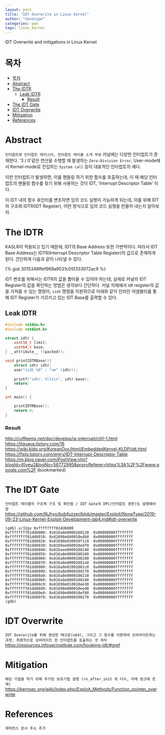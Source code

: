 ```yaml
---
layout: post
title: "IDT Overwrite in Linux kernel"
author: "nonetype"
categories: pwn
tags: linux_kernel
---
```


IDT Overwrite and mitigations in Linux Kernel

# 목차


<!-- @import "[TOC]" {cmd="toc" depthFrom=1 depthTo=6 orderedList=false} -->

<!-- code_chunk_output -->

- [목차](#목차)
- [Abstract](#abstract)
- [The IDTR](#the-idtr)
  - [Leak IDTR](#leak-idtr)
    - [Result](#result)
- [The IDT Gate](#the-idt-gate)
- [IDT Overwrite](#idt-overwrite)
- [Mitigation](#mitigation)
- [References](#references)

<!-- /code_chunk_output -->


# Abstract
`인터럽트와 인터럽트 레지스터, 인터럽트 테이블 소개 부분`
커널에는 다양한 인터럽트가 존재한다. '3 / 0'같은 연산을 수행할 때 발생하는 `Zero-Division Error`, User-mode에서 Kernel-mode로 진입하는 `System call` 등이 대표적인 인터럽트의 예다.

이런 인터럽트가 발생하면, 이를 핸들링 하기 위한 함수를 호출하는데, 이 때 해당 인터럽트의 핸들링 함수를 찾기 위해 사용하는 것이 IDT, 'Interrupt Descriptor Table' 이다.

이 IDT 내의 함수 포인터를 변조하면 임의 코드 실행이 가능하게 되는데, 이를 위해 IDT의 구조와 IDTR(IDT Register), 어떤 방식으로 임의 코드 실행을 만들어 내는지 알아보자.


# The IDTR
KASLR이 적용되고 있기 때문에, IDT의 Base Address 또한 가변적이다. 따라서 IDT Base Address는 IDTR(Interrupt Descriptor Table Register)의 값으로 존재하게 된다.
간단하게 다음과 같이 나타낼 수 있다.

{% gist 3015348ffef969a9531c05f333072ac9 %}

IDT 변조를 위해서는 IDTR의 값을 뽑아올 수 있어야 하는데, 실제로 커널의 IDT Register의 값을 확인하는 방법은 생각보다 간단하다.
커널 자체에서 idt reigster의 값을 가져올 수 있는 명령어, `sidt` 명령을 지원하므로 아래와 같이 인라인 어셈블리를 통해 IDT Register가 가르키고 있는 IDT Base를 출력할 수 있다.

## Leak IDTR
```c
#include <stdio.h>
#include <stdint.h>

struct idtr {
	uint16_t limit;
	uint64_t base;
} __attribute__ ((packed));

void printIDTRBase(){
	struct idtr idtr;
	asm("sidt %0" : "=m" (idtr));
	
	printf("idtr: %llx\n", idtr.base);
	return;
}

int main() {

    printIDTRBase();
    return 0;
}
```

### Result

http://coffeenix.net/doc/develop/ia-interrupt/ch1-1.html
https://itguava.tistory.com/16
https://wiki.kldp.org/KoreanDoc/html/EmbeddedKernel-KLDP/idt.html
https://flslg.tistory.com/entry/IDT-Interrupt-Descriptor-Table
https://m.blog.naver.com/PostView.nhn?blogId=il0veu2&logNo=56772995&proxyReferer=https%3A%2F%2Fwww.google.com%2F (bookmarked)



# The IDT Gate
`인터럽트 테이블의 구조체 구조 및 확인법 / IDT Gate의 DPL(인터럽트 권한)도 설명해야 함`
https://github.com/NJhyo/bobfuzzer/blob/master/Exploit/NoneType/2019-09-23-Linux-Kernel-Exploit-Development-lab4.md#idt-overwrite

```
(gdb) x/32gx 0xffffffff81dd6000
0xffffffff81dd6000:	0x816a8e0000108120	0x00000000ffffffff
0xffffffff81dd6010:	0x81698e040010edb0	0x00000000ffffffff
0xffffffff81dd6020:	0x81698e030010f1c0	0x00000000ffffffff
0xffffffff81dd6030:	0x8169ee040010edf0	0x00000000ffffffff
0xffffffff81dd6040:	0x816aee0000108140	0x00000000ffffffff
0xffffffff81dd6050:	0x816a8e0000108160	0x00000000ffffffff
0xffffffff81dd6060:	0x816a8e0000108180	0x00000000ffffffff
0xffffffff81dd6070:	0x816a8e00001081a0	0x00000000ffffffff
0xffffffff81dd6080:	0x816a8e02001081c0	0x00000000ffffffff
0xffffffff81dd6090:	0x816a8e00001081f0	0x00000000ffffffff
0xffffffff81dd60a0:	0x816a8e0000108210	0x00000000ffffffff
0xffffffff81dd60b0:	0x816a8e0000108240	0x00000000ffffffff
0xffffffff81dd60c0:	0x81698e010010ee30	0x00000000ffffffff
0xffffffff81dd60d0:	0x81698e000010eed0	0x00000000ffffffff
0xffffffff81dd60e0:	0x81698e000010ef00	0x00000000ffffffff
0xffffffff81dd60f0:	0x816a8e0000108270	0x00000000ffffffff
(gdb)
```
<!--![55392467](https://i.imgur.com/XmpVSvW.jpg)-->

# IDT Overwrite
`IDT Overwrite를 위해 생성한 매크로(x64), 그리고 그 함수를 이용하여 오버라이트하는 과정, 최종적으로 오버라이트 한 인터럽트를 호출하는 것 까지`
https://resources.infosecinstitute.com/hooking-idt/#gref

# Mitigation
`해당 기법을 막기 위해 추가된 보호기법 설명 (ro_after_init 외 다수, 아래 링크에 존재)`
https://kernsec.org/wiki/index.php/Exploit_Methods/Function_pointer_overwrite

# References
`레퍼런스 문서 주소 추가`